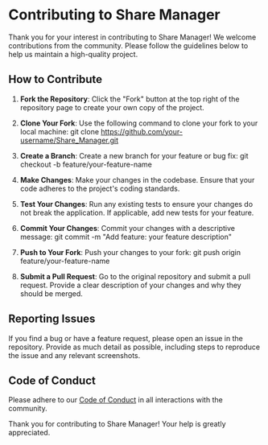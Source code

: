 # Contributing to Share Manager

Thank you for your interest in contributing to Share Manager! We welcome contributions from the community. Please follow the guidelines below to help us maintain a high-quality project.

## How to Contribute

1. **Fork the Repository**: Click the "Fork" button at the top right of the repository page to create your own copy of the project.

2. **Clone Your Fork**: Use the following command to clone your fork to your local machine:
   git clone https://github.com/your-username/Share_Manager.git

3. **Create a Branch**: Create a new branch for your feature or bug fix:
   git checkout -b feature/your-feature-name

4. **Make Changes**: Make your changes in the codebase. Ensure that your code adheres to the project's coding standards.

5. **Test Your Changes**: Run any existing tests to ensure your changes do not break the application. If applicable, add new tests for your feature.

6. **Commit Your Changes**: Commit your changes with a descriptive message:
   git commit -m "Add feature: your feature description"

7. **Push to Your Fork**: Push your changes to your fork:
   git push origin feature/your-feature-name

8. **Submit a Pull Request**: Go to the original repository and submit a pull request. Provide a clear description of your changes and why they should be merged.

## Reporting Issues

If you find a bug or have a feature request, please open an issue in the repository. Provide as much detail as possible, including steps to reproduce the issue and any relevant screenshots.

## Code of Conduct

Please adhere to our [Code of Conduct](https://github.com/Dantdmnl/Share_Manager/blob/main/CODE_OF_CONDUCT.md) in all interactions with the community.

Thank you for contributing to Share Manager! Your help is greatly appreciated.
